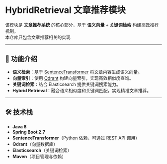 # HybridRetrieval 文章推荐模块

该模块是 **文章推荐系统** 的核心部分，基于 **语义向量 + 关键词检索** 构建高效推荐机制。  
本仓库只包含文章推荐相关的实现

---

## 📖 功能介绍
- **语义检索**：基于 [SentenceTransformer](https://www.sbert.net/) 将文章内容生成语义向量。  
- **向量索引**：使用 [Qdrant](https://qdrant.tech/) 构建向量索引，实现高效相似度查询。  
- **关键词检索**：结合 Elasticsearch 提供关键词搜索能力。  
- **Hybrid Retrieval**：融合语义相似度和关键词匹配，实现精准文章推荐。  

---

## 🛠️ 技术栈
- **Java 8**
- **Spring Boot 2.7**
- **SentenceTransformer**（Python 依赖，可通过 REST API 调用）  
- **Qdrant**（向量数据库）
- **Elasticsearch**（关键词检索）
- **Maven**（项目管理与依赖）


